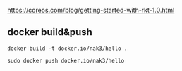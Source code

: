 https://coreos.com/blog/getting-started-with-rkt-1.0.html

docker build&push
---

~~~
docker build -t docker.io/nak3/hello .

sudo docker push docker.io/nak3/hello
~~~
